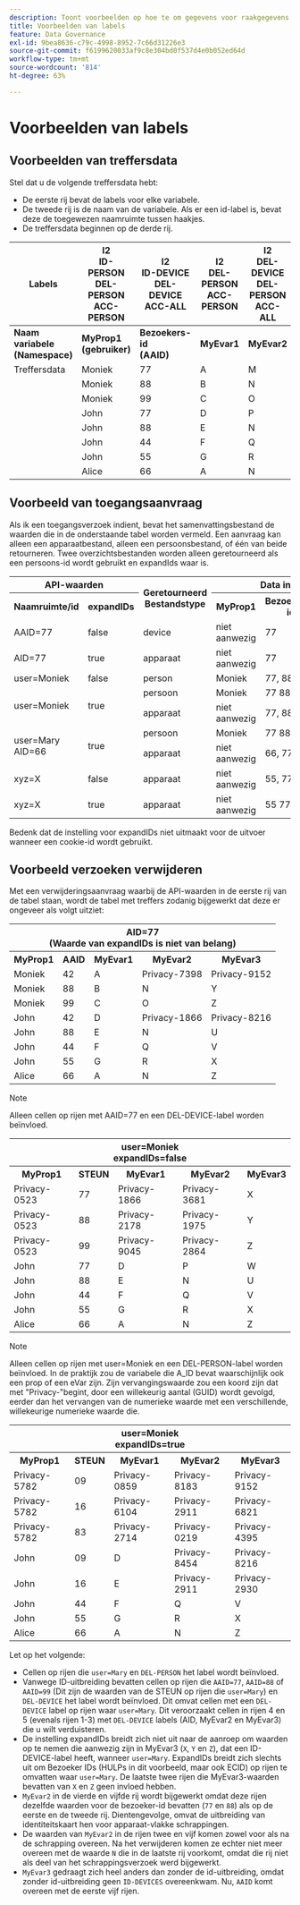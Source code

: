 ```yaml
---
description: Toont voorbeelden op hoe te om gegevens voor raakgegevens, toegangsverzoeken, schrappingsverzoeken te etiketteren
title: Voorbeelden van labels
feature: Data Governance
exl-id: 9bea8636-c79c-4998-8952-7c66d31226e3
source-git-commit: f6199620033af9c8e304bd0f537d4e0b052ed64d
workflow-type: tm+mt
source-wordcount: '814'
ht-degree: 63%

---
```


# Voorbeelden van labels

## Voorbeelden van treffersdata

Stel dat u de volgende treffersdata hebt:

* De eerste rij bevat de labels voor elke variabele.
* De tweede rij is de naam van de variabele. Als er een id-label is, bevat deze de toegewezen naamruimte tussen haakjes.
* De treffersdata beginnen op de derde rij.

| Labels | I2<br>ID-PERSON<br>DEL-PERSON<br>ACC-PERSON | I2<br>ID-DEVICE<br>DEL-DEVICE<br>ACC-ALL | I2<br>DEL-PERSON<br>ACC-PERSON | I2<br>DEL-DEVICE<br>DEL-PERSON<br>ACC-ALL | I2<br>ID-DEVICE<br>DEL-DEVICE<br>ACC-ALL |
|---|---|---|---|---|---|
| **Naam variabele** <br> **(Namespace)** | **MyProp1** <br> **(gebruiker)** | **Bezoekers-id** <br> **(AAID)** | **MyEvar1** | **MyEvar2** | **MyEvar3** <br> **(xyz)** |
| Treffersdata | Moniek | 77 | A | M | X |
|  | Moniek | 88 | B | N | Y |
|  | Moniek | 99 | C | O | Z |
|  | John | 77 | D | P | W |
|  | John | 88 | E | N | U |
|  | John | 44 | F | Q | V |
|  | John | 55 | G | R | X |
|  | Alice | 66 | A | N | Z |

## Voorbeeld van toegangsaanvraag

Als ik een toegangsverzoek indient, bevat het samenvattingsbestand de waarden die in de onderstaande tabel worden vermeld. Een aanvraag kan alleen een apparaatbestand, alleen een persoonsbestand, of één van beide retourneren. Twee overzichtsbestanden worden alleen geretourneerd als een persoons-id wordt gebruikt en expandIds waar is.

<table>
  <tr>
    <th colspan="2" style="text-align:center">API-waarden</th>
    <th rowspan="2">Geretourneerd<br>Bestandstype</th>
    <th colspan="5" style="text-align:center">Data in Overzichtstoegangsbestand</th>
  </tr>
  <tr>
    <th>Naamruimte/id</th>
    <th>expandIDs</th>
    <th>MyProp1</th>
    <th>Bezoekers-id</th>
    <th>MyEvar1</th>
    <th>MyEvar2</th>
    <th>MyEvar3</th>
  </tr>
  <tr>
    <td>AAID=77</td>
    <td>false</td>
    <td>device</td>
    <td>niet aanwezig</td>
    <td>77</td>
    <td>niet aanwezig</td>
    <td>M, P</td>
    <td>X, W</td>
  </tr>
  <tr>
    <td>AID=77</td>
    <td>true</td>
    <td>apparaat</td>
    <td>niet aanwezig</td>
    <td>77</td>
    <td>niet aanwezig</td>
    <td>M, P</td>
    <td>X, W</td>
  </tr>
  <tr>
    <td>user=Moniek</td>
    <td>false</td>
    <td>person</td>
    <td>Moniek</td>
    <td>77, 88, 99</td>
    <td>A, B, C</td>
    <td>M, N, O</td>
    <td>X, Y, Z</td>
  </tr>
  <tr>
    <td rowspan="2">user=Moniek</td>
    <td rowspan="2">true</td>
    <td>persoon</td>
    <td>Moniek</td>
    <td>77 88 99</td>
    <td>A, B, C</td>
    <td>M, N, O</td>
    <td>X, Y, Z</td>
  </tr>
  <tr>
    <td>apparaat</td>
    <td>niet aanwezig</td>
    <td>77, 88</td>
    <td>A, B, C</td>
    <td>N, P</td>
    <td>U, W</td>
  </tr>
  <tr>
    <td rowspan="2">user=Mary<br>AID=66</td>
    <td rowspan="2">true</td>
    <td>persoon</td>
    <td>Moniek</td>
    <td>77 88 99</td>
    <td>A, B, C</td>
    <td>M, N, O</td>
    <td>X, Y, Z</td>
  </tr>
  <tr>
    <td>apparaat</td>
    <td>niet aanwezig</td>
    <td>66, 77, 88</td>
    <td>A, B, C</td>
    <td>N, P</td>
    <td>U, W, Z</td>
  </tr>
  <tr>
    <td>xyz=X</td>
    <td>false</td>
    <td>apparaat</td>
    <td>niet aanwezig</td>
    <td>55, 77</td>
    <td>niet aanwezig</td>
    <td>M, R</td>
    <td>X</td>
  </tr>
  <tr>
    <td>xyz=X</td>
    <td>true</td>
    <td>apparaat</td>
    <td>niet aanwezig</td>
    <td>55 77</td>
    <td>niet aanwezig</td>
    <td>M, P, R</td>
    <td>B, X</td>
  </tr>
</table>

Bedenk dat de instelling voor expandIDs niet uitmaakt voor de uitvoer wanneer een cookie-id wordt gebruikt.

## Voorbeeld verzoeken verwijderen

Met een verwijderingsaanvraag waarbij de API-waarden in de eerste rij van de tabel staan, wordt de tabel met treffers zodanig bijgewerkt dat deze er ongeveer als volgt uitziet:

<table>
  <tr>
    <th colspan="5" style="text-align:center">AID=77 <br>(Waarde van expandIDs is niet van belang)</th>
  </tr>
  <tr>
    <th>MyProp1</th>
    <th>AAID</th>
    <th>MyEvar1</th>
    <th>MyEvar2</th>
    <th>MyEvar3</th>
  </tr>
  <tr>
    <td>Moniek</td>
    <td>42</td>
    <td>A</td>
    <td>Privacy-7398</td>
    <td>Privacy-9152</td>
  </tr>
  <tr>
    <td>Moniek</td>
    <td>88</td>
    <td>B</td>
    <td>N</td>
    <td>Y</td>
  </tr>
  <tr>
    <td>Moniek</td>
    <td>99</td>
    <td>C</td>
    <td>O</td>
    <td>Z</td>
  </tr>
  <tr>
    <td>John</td>
    <td>42</td>
    <td>D</td>
    <td>Privacy-1866</td>
    <td>Privacy-8216</td>
  </tr>
  <tr>
    <td>John</td>
    <td>88</td>
    <td>E</td>
    <td>N</td>
    <td>U</td>
  </tr>
  <tr>
    <td>John</td>
    <td>44</td>
    <td>F</td>
    <td>Q</td>
    <td>V</td>
  </tr>
  <tr>
    <td>John</td>
    <td>55</td>
    <td>G</td>
    <td>R</td>
    <td>X</td>
  </tr>
  <tr>
    <td>Alice</td>
    <td>66</td>
    <td>A</td>
    <td>N</td>
    <td>Z</td>
  </tr>
</table>

>[!NOTE]
>
>Alleen cellen op rijen met AAID=77 en een DEL-DEVICE-label worden beïnvloed.

<table>
  <tr>
    <th colspan="5" style="text-align:center">user=Moniek<br>expandIDs=false</th>
  </tr>
  <tr>
    <th>MyProp1</th>
    <th>STEUN</th>
    <th>MyEvar1</th>
    <th>MyEvar2</th>
    <th>MyEvar3</th>
  </tr>
  <tr>
    <td>Privacy-0523</td>
    <td>77</td>
    <td>Privacy-1866</td>
    <td>Privacy-3681</td>
    <td>X</td>
  </tr>
  <tr>
    <td>Privacy-0523</td>
    <td>88</td>
    <td>Privacy-2178</td>
    <td>Privacy-1975</td>
    <td>Y</td>
  </tr>
  <tr>
    <td>Privacy-0523</td>
    <td>99</td>
    <td>Privacy-9045</td>
    <td>Privacy-2864</td>
    <td>Z</td>
  </tr>
  <tr>
    <td>John</td>
    <td>77</td>
    <td>D</td>
    <td>P</td>
    <td>W</td>
  </tr>
  <tr>
    <td>John</td>
    <td>88</td>
    <td>E</td>
    <td>N</td>
    <td>U</td>
  </tr>
  <tr>
    <td>John</td>
    <td>44</td>
    <td>F</td>
    <td>Q</td>
    <td>V</td>
  </tr>
  <tr>
    <td>John</td>
    <td>55</td>
    <td>G</td>
    <td>R</td>
    <td>X</td>
  </tr>
  <tr>
    <td>Alice</td>
    <td>66</td>
    <td>A</td>
    <td>N</td>
    <td>Z</td>
  </tr>
</table>

>[!NOTE]
>
>Alleen cellen op rijen met user=Moniek en een DEL-PERSON-label worden beïnvloed. In de praktijk zou de variabele die A_ID bevat waarschijnlijk ook een prop of een eVar zijn. Zijn vervangingswaarde zou een koord zijn dat met &quot;Privacy-&quot;begint, door een willekeurig aantal (GUID) wordt gevolgd, eerder dan het vervangen van de numerieke waarde met een verschillende, willekeurige numerieke waarde die.

<table>
  <tr>
    <th colspan="5" style="text-align:center">user=Moniek<br>expandIDs=true</th>
  </tr>
  <tr>
    <th>MyProp1</th>
    <th>STEUN</th>
    <th>MyEvar1</th>
    <th>MyEvar2</th>
    <th>MyEvar3</th>
  </tr>
  <tr>
    <td>Privacy-5782</td>
    <td>09</td>
    <td>Privacy-0859</td>
    <td>Privacy-8183</td>
    <td>Privacy-9152</td>
  </tr>
  <tr>
    <td>Privacy-5782</td>
    <td>16</td>
    <td>Privacy-6104</td>
    <td>Privacy-2911</td>
    <td>Privacy-6821</td>
  </tr>
  <tr>
    <td>Privacy-5782</td>
    <td>83</td>
    <td>Privacy-2714</td>
    <td>Privacy-0219</td>
    <td>Privacy-4395</td>
  </tr>
  <tr>
    <td>John</td>
    <td>09</td>
    <td>D</td>
    <td>Privacy-8454</td>
    <td>Privacy-8216</td>
  </tr>
  <tr>
    <td>John</td>
    <td>16</td>
    <td>E</td>
    <td>Privacy-2911</td>
    <td>Privacy-2930</td>
  </tr>
  <tr>
    <td>John</td>
    <td>44</td>
    <td>F</td>
    <td>Q</td>
    <td>V</td>
  </tr>
  <tr>
    <td>John</td>
    <td>55</td>
    <td>G</td>
    <td>R</td>
    <td>X</td>
  </tr>
  <tr>
    <td>Alice</td>
    <td>66</td>
    <td>A</td>
    <td>N</td>
    <td>Z</td>
  </tr>
</table>

Let op het volgende:

* Cellen op rijen die `user=Mary` en `DEL-PERSON` het label wordt beïnvloed.
* Vanwege ID-uitbreiding bevatten cellen op rijen die `AAID=77`, `AAID=88` of `AAID=99` (Dit zijn de waarden van de STEUN op rijen die `user=Mary`) en `DEL-DEVICE` het label wordt beïnvloed. Dit omvat cellen met een `DEL-DEVICE` label op rijen waar `user=Mary`. Dit veroorzaakt cellen in rijen 4 en 5 (evenals rijen 1-3) met `DEL-DEVICE` labels (AID, MyEvar2 en MyEvar3) die u wilt verduisteren.
* De instelling expandIDs breidt zich niet uit naar de aanroep om waarden op te nemen die aanwezig zijn in MyEvar3 (`X`, `Y` en `Z`), dat een ID-DEVICE-label heeft, wanneer `user=Mary`. ExpandIDs breidt zich slechts uit om Bezoeker IDs (HULPs in dit voorbeeld, maar ook ECID) op rijen te omvatten waar `user=Mary`. De laatste twee rijen die MyEvar3-waarden bevatten van `X` en `Z` geen invloed hebben.
* `MyEvar2` in de vierde en vijfde rij wordt bijgewerkt omdat deze rijen dezelfde waarden voor de bezoeker-id bevatten (`77` en `88`) als op de eerste en de tweede rij. Dientengevolge, omvat de uitbreiding van identiteitskaart hen voor apparaat-vlakke schrappingen.
* De waarden van `MyEvar2` in de rijen twee en vijf komen zowel voor als na de schrapping overeen. Na het verwijderen komen ze echter niet meer overeen met de waarde `N` die in de laatste rij voorkomt, omdat die rij niet als deel van het schrappingsverzoek werd bijgewerkt.
* `MyEvar3` gedraagt zich heel anders dan zonder de id-uitbreiding, omdat zonder id-uitbreiding geen `ID-DEVICES` overeenkwam. Nu, `AAID` komt overeen met de eerste vijf rijen.
